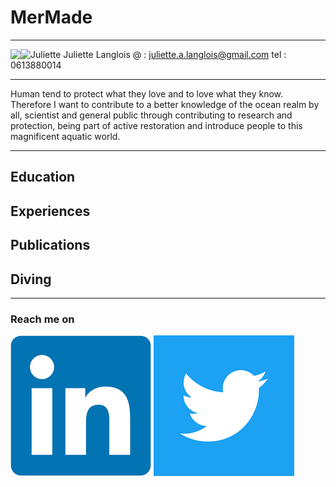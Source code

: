 # MerMade
________________
![Juliette](images/freedivingjuju.png)
<image src = "/images/freedivingjuju.png" align="left"></image>Juliette Langlois
@ :   juliette.a.langlois@gmail.com
tel : 0613880014

_________________

  Human tend to protect what they love and to love what they know. Therefore I want to contribute to a better knowledge of the ocean realm by all, scientist and general public through contributing to research and protection, being part of active restoration and introduce people to this magnificent aquatic world.

_________________
  
## Education

## Experiences

## Publications

## Diving


_________________________________

### Reach me on

[![linkedin](/images/linkedin.png)](https://www.linkedin.com/in/juliette-langlois-838271109/) [![twitter](/images/twitter.png)](https://twitter.com/Juliette__L) 

